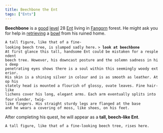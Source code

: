 ```yaml
---
title: Beechbone the Ent
tags: ["Ents"]
---
```

**Beechbone** is a [good](alignment "wikilink")
[level](level "wikilink") 28 [Ent](Ent "wikilink") living in
[Fangorn](Fangorn "wikilink") forest. He might ask you for help in
[retrieving](Quest#Beechbone_the_Ent "wikilink") a
[bowl](large_clay_bowl "wikilink") from his ruined home.

`A tall figure, like that of a fine-looking beech tree, is slumped sadly here.`
`> `**`look at beechbone`**
`At first glance this tall, handsome Ent could be mistaken for a resplendent`
`beech tree. However, his downcast posture and the solemn sadness in his deep`
`penetrating eyes shows there is a soul within this seemingly woody exterior.`
`His skin is a shining silver in colour and is as smooth as leather. Atop his`
`stately head is mounted a flourish of glossy, ovate leaves. Fine hair-like`
`lichens cover his long, elegant arms. Each arm eventually splits into four`
`slender, twig-like fingers. His straight sturdy legs are flanged at the base`
`and he wears a covering of moss, like shoes, on his feet.`

After completing his quest, he will appear as a **tall, beech-like
Ent**.

`A tall figure, like that of a fine-looking beech tree, rises here.`
